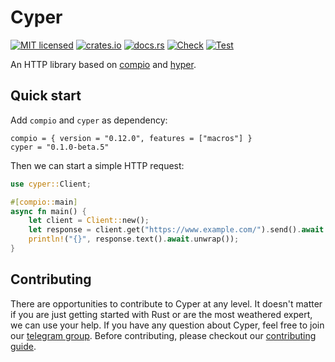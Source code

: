 # Cyper

[![MIT licensed](https://img.shields.io/badge/license-MIT-blue.svg)](https://github.com/compio-rs/cyper/blob/master/LICENSE)
[![crates.io](https://img.shields.io/crates/v/cyper)](https://crates.io/crates/cyper)
[![docs.rs](https://img.shields.io/badge/docs.rs-cyper-latest)](https://docs.rs/cyper)
[![Check](https://github.com/compio-rs/cyper/actions/workflows/ci_check.yml/badge.svg)](https://github.com/compio-rs/cyper/actions/workflows/ci_check.yml)
[![Test](https://github.com/compio-rs/cyper/actions/workflows/ci_test.yml/badge.svg)](https://github.com/compio-rs/cyper/actions/workflows/ci_test.yml)

An HTTP library based on [compio](https://github.com/compio-rs/compio) and [hyper](https://github.com/hyperium/hyper).

## Quick start

Add `compio` and `cyper` as dependency:

```
compio = { version = "0.12.0", features = ["macros"] }
cyper = "0.1.0-beta.5"
```

Then we can start a simple HTTP request:

```rust
use cyper::Client;

#[compio::main]
async fn main() {
    let client = Client::new();
    let response = client.get("https://www.example.com/").send().await.unwrap();
    println!("{}", response.text().await.unwrap());
}
```

## Contributing

There are opportunities to contribute to Cyper at any level. It doesn't matter if
you are just getting started with Rust or are the most weathered expert, we can
use your help. If you have any question about Cyper, feel free to join our [telegram group](https://t.me/compio_rs). Before contributing, please checkout our [contributing guide](https://github.com/compio-rs/cyper/blob/master/CONTRIBUTING.md).
